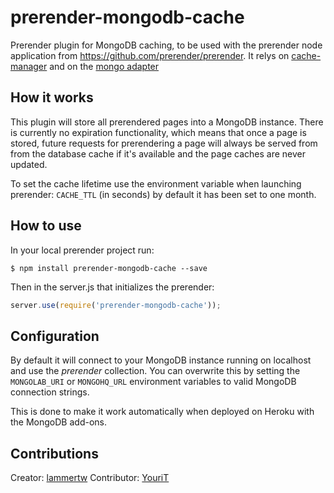 prerender-mongodb-cache
=======================

Prerender plugin for MongoDB caching, to be used with the prerender node application from https://github.com/prerender/prerender. It relys on [cache-manager](https://github.com/BryanDonovan/node-cache-manager) and on the [mongo adapter](https://github.com/v4l3r10/node-cache-manager-mongodb)

How it works
------------

This plugin will store all prerendered pages into a MongoDB instance. There is currently no expiration functionality, which means that once a page is stored, future requests for prerendering a page will always be served from from the database cache if it's available and the page caches are never updated.

To set the cache lifetime use the environment variable when launching prerender: `CACHE_TTL` (in seconds) by default it has been set to one month.

How to use
----------

In your local prerender project run:

    $ npm install prerender-mongodb-cache --save
    
Then in the server.js that initializes the prerender:

```js
server.use(require('prerender-mongodb-cache'));
```

Configuration
-------------

By default it will connect to your MongoDB instance running on localhost and use the *prerender* collection. You can overwrite this by setting the `MONGOLAB_URI` or `MONGOHQ_URL` environment variables to valid MongoDB connection strings.

This is done to make it work automatically when deployed on Heroku with the MongoDB add-ons.

Contributions
-------------

Creator: [lammertw](https://github.com/lammertw)
Contributor: [YouriT](https://github.com/YouriT)
